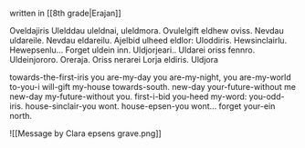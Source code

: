 written in [[8th grade|Erajan]]

Oveldajiris
Ulelddau uleldnai, uleldmora.
Ovulelgift eldhew oviss. Nevdau uldareile.
Nevdau eldareilu. Ajelbid ulheed eldlor: Uloddiris.
Hewsinclairlu. Hewepsenlu... Forget uldein inn.
Uldjorjeari.. Uldarei oriss fennro. Uldeinjororo.
Oreraja. Oriss nerarei
Lorja eldiris.
	Uldjora

towards-the-first-iris
you are-my-day you are-my-night, you are-my-world
to-you-i will-gift my-house towards-south. new-day your-future-without me
new-day my-future-without you. first-i-bid you-heed my-word: you-odd-iris.
house-sinclair-you wont. house-epsen-you wont... forget your-ein north.



![[Message by Clara epsens grave.png]]